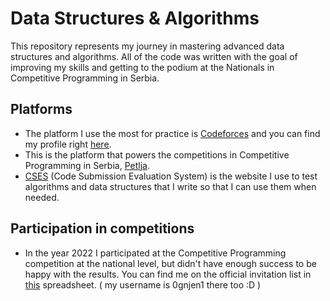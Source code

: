# Data Structures & Algorithms

This repository represents my journey in mastering advanced data structures and algorithms. All of the code was written with the goal of improving my skills and getting to the podium at the Nationals in Competitive Programming in Serbia.


## Platforms


- The platform I use the most for practice is [Codeforces](https://codeforces.com) and you can find my profile right [here](https://codeforces.com/profile/0gnjen1).
- This is the platform that powers the competitions in Competitive Programming in Serbia, [Petlja](https://petlja.org/).
- [CSES](https://cses.fi/problemset/) (Code Submission Evaluation System) is the website I use to test algorithms and data structures that I write so that I can use them when needed.

## Participation in competitions

- In the year 2022 I participated at the Competitive Programming competition at the national level, but didn't have enough success to be happy with the results. You can find me on the official invitation list in [this](https://docs.google.com/spreadsheets/d/1rpLy9q1PURNm9bf60-msnyXfWow4rQYBOSV-IQD4dfk/edit#gid=803515200) spreadsheet. ( my username is 0gnjen1 there too :D )
